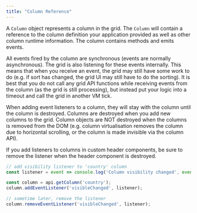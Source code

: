 ```yaml
---
title: "Column Reference"
---
```


A `Column` object represents a column in the grid. The `Column` will contain a reference to the column definition your application provided as well as other column runtime information. The column contains methods and emits events.

<api-documentation source='reference.json'></api-documentation>

All events fired by the column are synchronous (events are normally asynchronous). The grid is also listening for these events internally. This means that when you receive an event, the grid may still have some work to do (e.g. if sort has changed, the grid UI may still have to do the sorting). It is best that you do not call any grid API functions while receiving events from the column (as the grid is still processing), but instead put your logic into a timeout and call the grid in another VM tick.

When adding event listeners to a column, they will stay with the column until the column is destroyed. Columns are destroyed when you add new columns to the grid. Column objects are NOT destroyed when the columns is removed from the DOM (e.g. column virtualisation removes the column due to horizontal scrolling, or the column is made invisible via the column API).

If you add listeners to columns in custom header components, be sure to remove the listener when the header component is destroyed.

```js
// add visibility listener to 'country' column
const listener = event => console.log('Column visibility changed', event);

const column = api.getColumn('country');
column.addEventListener('visibleChanged', listener);

// sometime later, remove the listener
column.removeEventListener('visibleChanged', listener);
```
